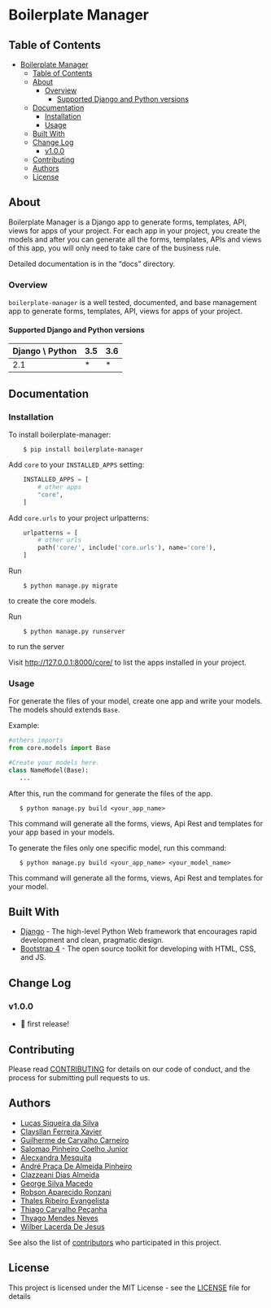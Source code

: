# Boilerplate Manager

## Table of Contents

- [Boilerplate Manager](#boilerplate-manager)
    - [Table of Contents](#table-of-contents)
    - [About](#about)
        - [Overview](#overview)
            - [Supported Django and Python versions](#supported-django-and-python-versions)
    - [Documentation](#documentation)
        - [Installation](#installation)
        - [Usage](#usage)
    - [Built With](#built-with)
    - [Change Log](#change-log)
        - [v1.0.0](#v1.0.0)
    - [Contributing](#contributing)
    - [Authors](#authors)
    - [License](#license)


## About

Boilerplate Manager is a Django app to generate forms, templates, API, views for apps of your project. For each app in your project, you create the models and after you can generate all the forms, templates, APIs and views of this app, you will only need to take care of the business rule.

Detailed documentation is in the “docs” directory.

### Overview

`boilerplate-manager` is a well tested, documented, and base management app to generate forms, templates, API, views for apps of your project.

#### Supported Django and Python versions

Django \ Python | 3.5 | 3.6
--------------- | --- | ---
2.1  |  *  |  *


## Documentation

### Installation

To install boilerplate-manager:

```shell
    $ pip install boilerplate-manager
```

Add `core` to your `INSTALLED_APPS` setting:

```python
    INSTALLED_APPS = [
        # other apps
        "core",
    ]
```

Add `core.urls` to your project urlpatterns:

```python
    urlpatterns = [
        # other urls
        path('core/', include('core.urls'), name='core'),
    ]
```
Run 
```shell 
    $ python manage.py migrate
```
to create the core models.

Run 
```shell 
    $ python manage.py runserver
```
to run the server

Visit http://127.0.0.1:8000/core/ to list the apps installed in your project.  

### Usage

For generate the files of your model, create one app and write your models. The models should extends `Base`.

Example:

 ```python
 #others imports
 from core.models import Base

#Create your models here.
class NameModel(Base):
    ...
 ```
After this, run the command for generate the files of the app.

 ```shell
    $ python manage.py build <your_app_name> 
 ```
This command will generate all the forms, views, Api Rest and templates for your app based in your models.

To generate the files only one specific model, run this command:


 ```shell
    $ python manage.py build <your_app_name> <your_model_name>
 ```

 This command will generate all the forms, views, Api Rest and templates for your model.

## Built With

* [Django](https://www.djangoproject.com/) - The high-level Python Web framework that encourages rapid development and clean, pragmatic design.
* [Bootstrap 4](https://getbootstrap.com/) - The open source toolkit for developing with HTML, CSS, and JS. 
  
## Change Log

### v1.0.0
- 🎉 first release!


## Contributing

Please read [CONTRIBUTING](CONTRIBUTING.md) for details on our code of conduct, and the process for submitting pull requests to us.

## Authors

* [Lucas Siqueira da Silva](https://github.com/lucas-siqueira)
* [Claysllan Ferreira Xavier](https://github.com/claysllanxavier)
* [Guilherme de Carvalho Carneiro](https://github.com/guilhermecarvalhocarneiro)
* [Salomao Pinheiro Coelho Junior](https://github.com/spcoelhojr)
* [Alecxandra Mesquita](https://github.com/AlecxandraMesquita)
* [André Praça De Almeida Pinheiro](https://github.com/apracapinheiro)
* [Clazzeani Dias Almeida](https://github.com/clazzeani)
* [George Silva Macedo](https://github.com/geor128)
* [Robson Aparecido Ronzani](https://github.com/ronzani)
* [Thales Ribeiro Evangelista](https://github.com/thales-t)
* [Thiago Carvalho Peçanha](https://github.com/carvalhopecanha)
* [Thyago Mendes Neves](https://github.com/thyagomn)
* [Wilber Lacerda De Jesus](https://github.com/wilberlacerda)


See also the list of [contributors](https://github.com/agencia-tecnologia-palmas/boilerplate-manager/contributors) who participated in this project.

## License

This project is licensed under the MIT License - see the [LICENSE](LICENSE) file for details
